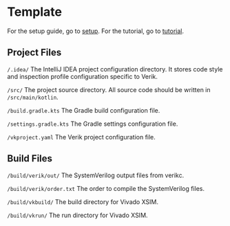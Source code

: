 # Template

For the setup guide, go to [setup](https://verik.io/setup/index.html). For the tutorial, go to
[tutorial](https://verik.io/tutorial/index.html).

## Project Files

`/.idea/`
The IntelliJ IDEA project configuration directory. It stores code style and inspection profile
configuration specific to Verik.

`/src/`
The project source directory. All source code should be written in `/src/main/kotlin`.

`/build.gradle.kts`
The Gradle build configuration file.

`/settings.gradle.kts`
The Gradle settings configuration file.

`/vkproject.yaml`
The Verik project configuration file.

## Build Files

`/build/verik/out/`
The SystemVerilog output files from verikc.

`/build/verik/order.txt`
The order to compile the SystemVerilog files.

`/build/vkbuild/`
The build directory for Vivado XSIM.

`/build/vkrun/`
The run directory for Vivado XSIM.
